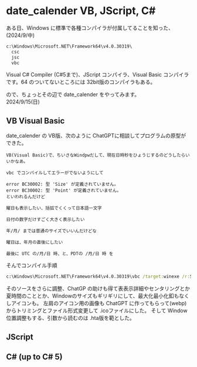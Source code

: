 # date_calender VB, JScript, C#
ある日、Windows に標準で各種コンパイラが付属してることを知った、(2024/9/中)
```cmd
c:\Windows\Microsoft.NET\Framework64\v4.0.30319\
  csc
  jsc
  vbc
```
Visual C# Compiler (C#5まで)、JScript コンパイラ、Visual Basic コンパイラ
です。64 のついてないところには 32bit版のコンパイラもある。

ので、ちょっとその辺で date_calender をやってみます。  
2024/9/15(日)

## VB Visual Basic
date_calender の VB版、次のように ChatGPTに相談してプログラムの原型ができた。
```
VB(Visual Basic)で、ちいさなWindpwだして、現在日時秒をひょうじするのどうしたらいいかなあ。
```
```
vbc でコンパイルしてエラーがでないようにして
```
```
error BC30002: 型 'Size' が定義されていません。
error BC30002: 型 'Point' が定義されていません。
といわれるんだけど
```
```
曜日も表示したい、括弧でくくって日本語一文字
```
```
日付の数字だけすごく大きく表示したい
```
```
年/月/ までは普通のサイズでいいんだけどな
```
```
曜日は、年月の直後にしたい
```
```
最後に UTC の/月/日 時、と、PDTの /月/日 時 を
```
そんでコンパイル手順
```cmd
c:\Windows\Microsoft.NET\Framework64\v4.0.30319\vbc /target:winexe /r:System.Windows.Forms.dll /r:System.Drawing.dll dateVB.vb
```
そのソースをさらに調整、ChatGP の助けも得て表表示詳細やセンタリングとか夏時間のこととか、Windowのサイズもギリギリにして、最大化最小化釦もなくしアイコンも。
左肩のアイコン用の画像も ChatGPT に作ってもらって(webp)からトリミングとファイル形式変更して .icoファイルにした。
そして Window位置調整もする、引数から読むのは .hta版を範とした。



## JScript

## C# (up to C# 5)
